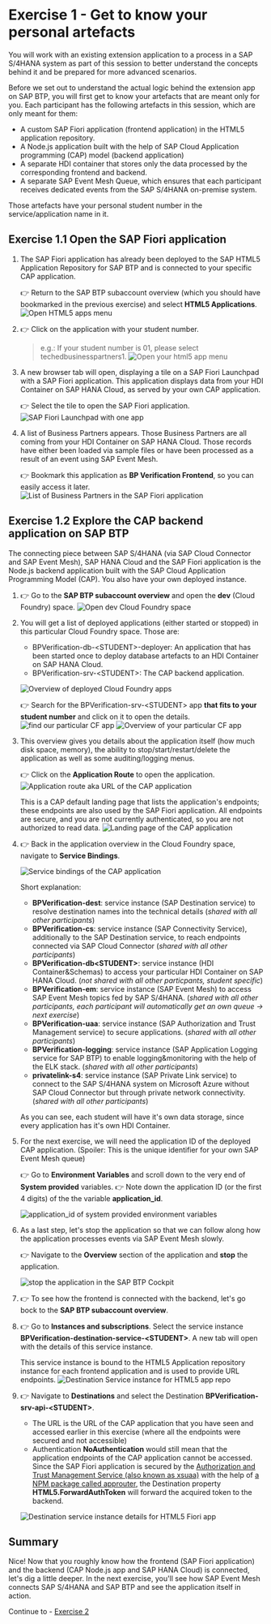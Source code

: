 # Exercise 1 - Get to know your personal artefacts 

You will work with an existing extension application to a process in a SAP S/4HANA system as part of this session to better understand the concepts behind it and be prepared for more advanced scenarios.

Before we set out to understand the actual logic behind the extension app on SAP BTP, you will first get to know your artefacts that are meant only for you. Each participant has the following artefacts in this session, which are only meant for them: 

- A custom SAP Fiori application (frontend application) in the HTML5 application repository.
- A Node.js application built with the help of SAP Cloud Application programming (CAP) model (backend application)
- A separate HDI container that stores only the data processed by the corresponding frontend and backend.
- A separate SAP Event Mesh Queue, which ensures that each participant receives dedicated events from the SAP S/4HANA on-premise system. 

Those artefacts have your personal student number in the service/application name in it. 

## Exercise 1.1 Open the SAP Fiori application 

1. The SAP Fiori application has already been deployed to the SAP HTML5 Application Repository for SAP BTP and is connected to your specific CAP application. 

    👉 Return to the SAP BTP subaccount overview (which you should have bookmarked in the previous exercise) and select **HTML5 Applications**.
    ![Open HTML5 apps menu](./images/html5-menu.png)

2. 👉 Click on the application with your student number. 
   
    > e.g.: If your student number is 01, please select techedbusinesspartners1. 
    ![Open your html5 app menu](./images/listhtml5apps.png) 

3. A new browser tab will open, displaying a tile on a SAP Fiori Launchpad with a SAP Fiori application. This application displays data from your HDI Container on SAP HANA Cloud, as served by your own CAP application.
   
    👉 Select the tile to open the SAP Fiori application. 
    ![SAP Fiori Launchpad with one app](./images/html5-launchpad.png) 

4. A list of Business Partners appears. Those Business Partners are all coming from your HDI Container on SAP HANA Cloud. Those records have either been loaded via sample files or have been processed as a result of an event using SAP Event Mesh.
   
    👉 Bookmark this application as **BP Verification Frontend**, so you can easily access it later.
    ![List of Business Partners in the SAP Fiori application](./images/bpapp.png) 

## Exercise 1.2 Explore the CAP backend application on SAP BTP

The connecting piece between SAP S/4HANA (via SAP Cloud Connector and SAP Event Mesh), SAP HANA Cloud and the SAP Fiori application is the Node.js backend application built with the SAP Cloud Application Programming Model (CAP). You also have your own deployed instance. 

1. 👉 Go to the **SAP BTP subaccount overview** and open the **dev** (Cloud Foundry) space. 
    ![Open dev Cloud Foundry space](./images/devspace.png) 

2. You will get a list of deployed applications (either started or stopped) in this particular Cloud Foundry space. Those are: 

   - BPVerification-db-\<STUDENT>-deployer: An application that has been started once to deploy database artefacts to an HDI Container on SAP HANA Cloud.
   - BPVerification-srv-\<STUDENT>: The CAP backend application. 

    ![Overview of deployed Cloud Foundry apps](./images/list-of-cf-apps.png) 

    👉 Search for the BPVerification-srv-\<STUDENT> app **that fits to your student number** and click on it to open the details. 
    ![find our particular CF app](./images/your_backendapp.png) 
    ![Overview of your particular CF app](./images/backendapp_overview.png) 

3. This overview gives you details about the application itself (how much disk space, memory), the ability to stop/start/restart/delete the application as well as some auditing/logging menus. 

    👉 Click on the **Application Route** to open the application. 
    ![Application route aka URL of the CAP application](./images/application_route.png) 
    
    This is a CAP default landing page that lists the application's endpoints; these endpoints are also used by the SAP Fiori application. All endpoints are secure, and you are not currently authenticated, so you are not authorized to read data. 
    ![Landing page of the CAP application](./images/cap_landingpage.png) 

4. 👉 Back in the application overview in the Cloud Foundry space, navigate to **Service Bindings**. 
   
    ![Service bindings of the CAP application](./images/service_bindings.png) 

    Short explanation: 
    - **BPVerification-dest**: service instance (SAP Destination service) to resolve destination names into the technical details (*shared with all other participants*)
    - **BPVerification-cs**: service instance (SAP Connectivity Service), additionally to the SAP Destination service, to reach endpoints connected via SAP Cloud Connector (*shared with all other participants*)
    - **BPVerification-db\<STUDENT>**: service instance (HDI Container&Schemas) to access your particular HDI Container on SAP HANA Cloud. (*not shared with all other particpants, student specific*)
    - **BPVerification-em**: service instance (SAP Event Mesh) to access SAP Event Mesh topics fed by SAP S/4HANA. (*shared with all other participants, each participant will automatically get an own queue -> next exercise*)
    - **BPVerification-uaa**: service instance (SAP Authorization and Trust Management service) to secure applications. (*shared with all other participants*)
    - **BPVerification-logging**: service instance (SAP Application Logging service for SAP BTP) to enable logging&monitoring with the help of the ELK stack. (*shared with all other participants*)
    - **privatelink-s4**: service instance (SAP Private Link service) to connect to the SAP S/4HANA system on Microsoft Azure without SAP Cloud Connector but through private network connectivity. (*shared with all other participants*)

    As you can see, each student will have it's own data storage, since every application has it's own HDI Container. 

5. For the next exercise, we will need the application ID of the deployed CAP application. (Spoiler: This is the unique identifier for your own SAP Event Mesh queue)

    👉 Go to **Environment Variables** and scroll down to the very end of **System provided** variables. 
    👉 Note down the application ID (or the first 4 digits) of the the variable **application_id**.

    ![application_id of system provided environment variables](./images/applicationid_env.png) 

6. As a last step, let's stop the application so that we can follow along how the application processes events via SAP Event Mesh slowly. 

    👉 Navigate to the **Overview** section of the application and **stop** the application. 

    ![stop the application in the SAP BTP Cockpit](./images/stop_app.png) 

7. 👉 To see how the frontend is connected with the backend, let's go bock to the **SAP BTP subaccount overview**. 

8. 👉 Go to **Instances and subscriptions**. Select the service instance **BPVerification-destination-service-\<STUDENT>**. A new tab will open with the details of this service instance. 
   
    This service instance is bound to the HTML5 Application repository instance for each frontend application and is used to provide URL endpoints.
    ![Destination Service instance for HTML5 app repo](./images/destservice_instance.png) 

9.  👉 Navigate to **Destinations** and select the Destination **BPVerification-srv-api-\<STUDENT>**. 

    - The URL is the URL of the CAP application that you have seen and accessed earlier in this exercise (where all the endpoints were secured and not accessible)
    - Authentication **NoAuthentication** would still mean that the application endpoints of the CAP application cannot be accessed. Since the SAP Fiori application is secured by the [Authorization and Trust Management Service (also known as xsuaa)](https://github.com/SAP-samples/btp-build-resilient-apps/blob/extension/app/businesspartners/xs-app.json) with the help of [a NPM package called approuter](https://www.npmjs.com/package/@sap/approuter), the Destination property **HTML5.ForwardAuthToken** will forward the acquired token to the backend. 

    ![Destination service instance details for HTML5 Fiori app](./images/destination_forwardtoken.png) 

## Summary

Nice! Now that you roughly know how the frontend (SAP Fiori application) and the backend (CAP Node.js app and SAP HANA Cloud) is connected, let's dig a little deeper. In the next exercise, you'll see how SAP Event Mesh connects SAP S/4HANA and SAP BTP and see the application itself in action.  

Continue to - [Exercise 2](../ex2/README.md)






    








